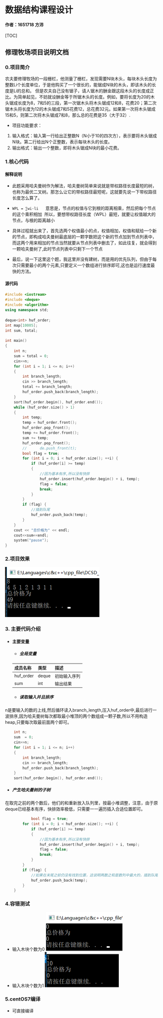 # 数据结构课程设计

#### 作者：1651718 方沛

[TOC]

## 修理牧场项目说明文档

### 0.项目简介
农夫要修理牧场的一段栅栏，他测量了栅栏，发现需要N块木头，每块木头长度为整数Li个长度单位，于是他购买了一个很长的，能锯成N块的木头，即该木头的长度是Li的总和。
但是农夫自己没有锯子，请人锯木的酬金跟这段木头的长度成正比。为简单起见，不妨就设酬金等于所锯木头的长度。例如，要将长度为20的木头锯成长度为8，7和5的三段，第一次锯木头将木头锯成12和8，花费20；第二次锯木头将长度为12的木头锯成7和5花费12，总花费32元。如果第一次将木头锯成15和5，则第二次将木头锯成7和8，那么总的花费是35（大于32）.

- 项目功能要求：
1. 输入格式：输入第一行给出正整数N（N小于10的四次方），表示要将木头锯成N块。第二行给出N个正整数，表示每块木头的长度。
2. 输出格式：输出一个整数，即将木头锯成N块的最小花费。

### 1.核心代码
#### 解释说明
- 此题采用哈夫曼树作为解法，哈夫曼树简单来说就是带权路径长度最短的树，也称为最优二叉树。那怎么让它的带权路径最短呢，这就要先说一下带权路径长度怎么算了。
- `WPL = ∑wi·li`      意思是，节点的权值与它到根的距离相乘，然后把每个节点的这个乘积相加
 所以，要想带权路径长度（WPL）最短，就要让权值越大的节点，与根的距离越小

- 具体过程就出来了，首先选两个权值最小的点，权值相加，权值和赋给一个新的节点，即构成哈夫曼树最底层的一颗字数把这个新的节点加到节点列表中，而这两个用来相加的节点当然就要从节点列表中删去了，如此往复，就会得到一颗哈夫曼树了,此时节点列表中只剩下一个节点
- 最后，说一下这里这个题，我这里并没有建树，而是用的优先队列，但由于每次只需要最小的两个元素,只要定义一个数组进行排序即可,这也是运行速度最快的方法。

#### 源代码
```c++
#include <iostream>
#include <deque>
#include <algorithm>
using namespace std;

deque<int> huf_order;
int map[10005];
int sum, total;

int main()
{
	int n;
	sum = total = 0;
	cin>>n;
	for (int i = 1; i <= n; i++)
	{
		int branch_length;
		cin >> branch_length;
		total += branch_length;
		huf_order.push_back(branch_length);
	}
	sort(huf_order.begin(), huf_order.end());
	while (huf_order.size() > 1)
	{
		int temp;
		temp = huf_order.front();
		huf_order.pop_front();
		temp += huf_order.front();
		sum += temp;
		huf_order.pop_front();
		//		de.push_front(t);
		bool flag = true;
		for (int i = 0; i < huf_order.size(); ++i) {
			if (huf_order[i] >= temp)
			{
				//因为基本有序,所以没有快排
				huf_order.insert(huf_order.begin() + i, temp);
				flag = false;
				break;
			}
		}
		if (flag) {
			//插到队尾
			huf_order.push_back(temp);
		}
	}
	cout << "总价格为" << endl;
	cout<<sum<<endl;
	system("pause");
}
```

### 2.项目效果
![image](./image/结果.png)

### 3. 主要代码介绍

- #### 主要变量  

  - ##### 全局变量
  | 成员名称 | 类型 | 描述       |
  | -------- | ------ | ---------- |
  | huf_order | deque<int> | 初始输入序列 |
  | sum    | int | 输出结果 |

  - ##### 读取输入并且排序
n是要输入的数的上线,然后循环读入branch_length,压入huf_order中,最后进行一波排序,因为哈夫曼树每次都取最小堆顶的两个数组成一颗子数,所以不用构造heap,只要每次取最前面两个即可。
```c++
	int n;
	sum  = 0;
	cin>>n;
	for (int i = 1; i <= n; i++)
	{
		int branch_length;
		cin >> branch_length;
		huf_order.push_back(branch_length);
	}
	sort(huf_order.begin(), huf_order.end());
```
 - ##### 产生哈夫曼树的子树
在取完之前的两个数后，他们的和重新放入队列里，按最小堆调整，注意，由于原deque已经基本有序，快排效率极低，只需要一一遍历插入合适位置即可。
```c++
			bool flag = true;
		for (int i = 0; i < huf_order.size(); ++i) {
			if (huf_order[i] >= temp)
			{
				//因为基本有序,所以没有快排
				huf_order.insert(huf_order.begin() + i, temp);
				flag = false;
				break;
			}
		}
		if (flag) {
			//如果在末尾之前仍没有找到位置，这说明两数之和是数列中最大的，插到队尾
			huf_order.push_back(temp);
		}
	}
```
### 4.容错测试
- 输入木块个数为0
![image](./image/个数为0.png)
- 输入木块个数为1
![image](./image/个数为1.png)

### 5.centOS7编译
- 可直接编译




